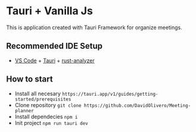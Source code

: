 # Tauri + Vanilla Js

This is application created with Tauri Framework for organize meetings.

## Recommended IDE Setup

- [VS Code](https://code.visualstudio.com/) + [Tauri](https://marketplace.visualstudio.com/items?itemName=tauri-apps.tauri-vscode) + [rust-analyzer](https://marketplace.visualstudio.com/items?itemName=rust-lang.rust-analyzer)

## How to start
* Install all necesary
`https://tauri.app/v1/guides/getting-started/prerequisites`
* Clone repository
`git clone https://github.com/DavidOlivero/Meeting-planner`
* Install dependecies
`npm i`
* Init project
`npm run tauri dev`
